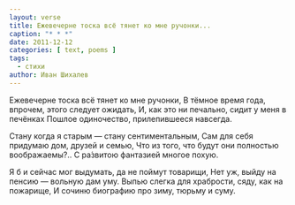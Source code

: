 ```yaml
---
layout: verse
title: Ежевечерне тоска всё тянет ко мне ручонки...
caption: "* * *"
date: 2011-12-12
categories: [ text, poems ]
tags:
  - стихи
author: Иван Шихалев
---
```

Ежевечерне тоска всё тянет ко мне ручонки,
В тёмное время года, впрочем, этого следует ожидать,
И, как это ни печально, сидит у меня в печёнках
Пошлое одиночество, прилепившееся навсегда.

Стану когда я старым — стану сентиментальным,
Сам для себя придумаю дом, друзей и семью,
Что из того, что будут они полностью воображаемы?..
С ра́звитою фантазией многое похую.

Я б и сейчас мог выдумать, да не поймут товарищи,
Нет уж, выйду на пенсию — вольную дам уму.
Выпью слегка для храбрости, сяду, как на пожарище,
И сочиню биографию про зиму, тюрьму и суму.
